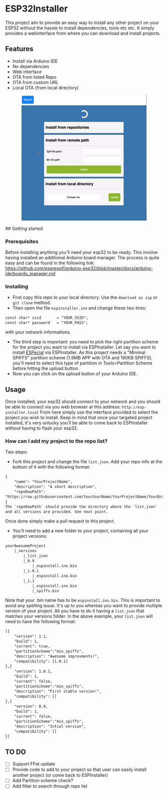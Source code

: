 # ESP32Installer

This project aim to provide an easy way to install any other project on your ESP32 without the hassle to install dependencies, tools etc etc.
It simply provides a webinterface from where you can download and install projects.

## Features

- Install via Arduino IDE
- No dependencies
- Web interface
- OTA from listed Repo
- OTA from custom URL
- Local OTA (from local directory)

<p align="center">
    <img src="images/demo.gif" width="400">
</p>
## Getting started

### Prerequisites

Before installing anything you'll need your esp32 to be ready. This involve having installed an additional Arduino board manager. The process is quite easy and can be found in the following link:
https://github.com/espressif/arduino-esp32/blob/master/docs/arduino-ide/boards_manager.md

### Installing

- First copy this repo to your local directory. Use the `download as zip` or `git clone` method.
- Then open the file `espinstaller.ino` and change these two lines:
```
const char* ssid       = "YOUR_SSID";
const char* password   = "YOUR_PASS";
```
with your network informations.
- The third step is important: you need to pick the right partition scheme for the project you want to install via ESPInstaller.
Let say you want to install [ESPecial](https://github.com/RomeHein/ESPecial) via ESPInstaller. As this project needs a "Minimal SPIFFS" partition scheme (1.9MB APP with OTA and 190KB SPIFFS), you'll need to select this type of partition in Tools>Partition Scheme before hitting the upload button.
- Now you can click on the upload button of your Arduino IDE.

## Usage

Once installed, your esp32 should connect to your network and you should be able to connect via you web browser at this address:
```http://esp-installer.local```
From here simply use the interface provided to select the project you wish to install. 
Keep in mind that once your targeted project installed, it's very unlucky you'll be able to come back to ESPInstaller without having to flash your esp32.

### How can I add my project to the repo list?

Two steps:
- Fork this project and change the file `list.json`. Add your repo info at the bottom of it with the following format:
```
{
    "name": "YourProjectName",
    "description": "A short description",
    "repoRawPath": "https://raw.githubusercontent.com/YourUserName/YourProjectName/YourBranch/versions/"
}
The `repoRawPath` should provide the directory where the `list.json` and all versions are provided. See next point.
```
Once done simply make a pull request to this project.
- You'll need to add a new folder to your project, containing all your project versions:
```
yourAwesomeProject
    |_versions
        |_list.json
        |_0.9
            |_espinstall.ino.bin
        |_1.0.1
            |_espinstall.ino.bin
        |_1.1
            |_espinstall.ino.bin
            |_spiffs.bin
```

Note that your .bin name has to be `espinstall.ino.bin`. This is important to avoid any spelling issue.
It's up to you whereas you want to provide multiple version of your project. All you have to do it having a `list.json` that matches your versions folder.
In the above exemple, your `list.json` will need to have the following format:
```
[{
    "version": 1.1,
    "build": 1,
    "current": true,
    "partitionScheme":"min_spiffs",
    "description": "Awesome improvments!",
    "compatibility": [1.0.1]
},{
    "version": 1.0.1,
    "build": 1,
    "current": false,
    "partitionScheme":"min_spiffs",
    "description": "First stable version!",
    "compatibility": []
},{
    "version": 0.9,
    "build": 1,
    "current": false,
    "partitionScheme":"min_spiffs",
    "description": "Intial version",
    "compatibility": []
}]
```

## TO DO
- [ ] Support FFat update
- [ ] Provide code to add to your project so that user can easily install another project (or come back to ESPInstaller)
- [ ] Add Partition scheme check?
- [ ] Add filter to search through repo list
